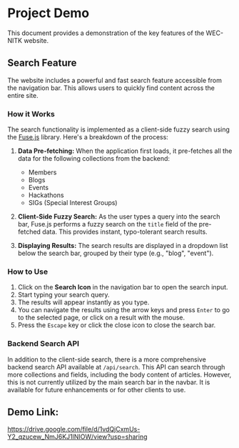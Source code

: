 # Project Demo

This document provides a demonstration of the key features of the WEC-NITK website.

## Search Feature

The website includes a powerful and fast search feature accessible from the navigation bar. This allows users to quickly find content across the entire site.

### How it Works

The search functionality is implemented as a client-side fuzzy search using the [Fuse.js](https://fusejs.io/) library. Here's a breakdown of the process:

1.  **Data Pre-fetching:** When the application first loads, it pre-fetches all the data for the following collections from the backend:
    *   Members
    *   Blogs
    *   Events
    *   Hackathons
    *   SIGs (Special Interest Groups)

2.  **Client-Side Fuzzy Search:** As the user types a query into the search bar, Fuse.js performs a fuzzy search on the `title` field of the pre-fetched data. This provides instant, typo-tolerant search results.

3.  **Displaying Results:** The search results are displayed in a dropdown list below the search bar, grouped by their type (e.g., "blog", "event").

### How to Use

1.  Click on the **Search Icon** in the navigation bar to open the search input.
2.  Start typing your search query.
3.  The results will appear instantly as you type.
4.  You can navigate the results using the arrow keys and press `Enter` to go to the selected page, or click on a result with the mouse.
5.  Press the `Escape` key or click the close icon to close the search bar.

### Backend Search API

In addition to the client-side search, there is a more comprehensive backend search API available at `/api/search`. This API can search through more collections and fields, including the body content of articles. However, this is not currently utilized by the main search bar in the navbar. It is available for future enhancements or for other clients to use.

## Demo Link:
https://drive.google.com/file/d/1vdQjCxmUs-Y2_qzucew_NmJ6KJ1lNIOW/view?usp=sharing